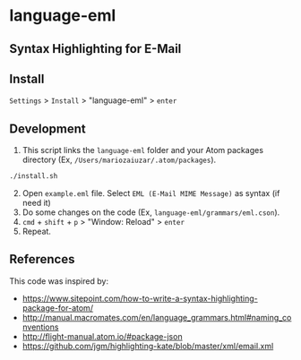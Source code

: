 # language-eml

## Syntax Highlighting for E-Mail

## Install

`Settings` > `Install` > "language-eml" > `enter`

## Development

1. This script links the `language-eml` folder and your Atom packages directory (Ex, `/Users/mariozaiuzar/.atom/packages`).
```sh
./install.sh
```
2. Open `example.eml` file. Select `EML (E-Mail MIME Message)` as syntax (if need it)
2. Do some changes on the code (Ex, `language-eml/grammars/eml.cson`).
4. `cmd` + `shift` + `p` > "Window: Reload" > `enter`
5. Repeat.

## References

This code was inspired by:

- https://www.sitepoint.com/how-to-write-a-syntax-highlighting-package-for-atom/
- http://manual.macromates.com/en/language_grammars.html#naming_conventions
- http://flight-manual.atom.io/#package-json
- https://github.com/jgm/highlighting-kate/blob/master/xml/email.xml
